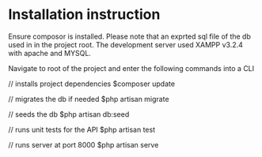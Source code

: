 # Installation instruction 

Ensure composor is installed. 
Please note that an exprted sql file of the db used in in the project root. 
The development server used XAMPP v3.2.4 with apache and MYSQL.

Navigate to root of the project and enter the following commands into a CLI

// installs project dependencies 
$composer update

// migrates the db if needed
$php artisan migrate

// seeds the db
$php artisan db:seed

// runs unit tests for the API
$php artisan test

// runs server at port 8000
$php artisan serve
